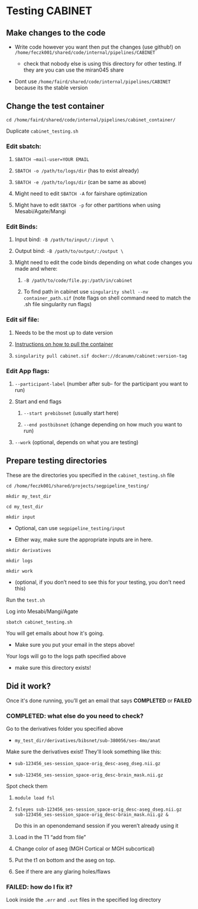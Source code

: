 # Testing CABINET
## Make changes to the code
- Write code however you want then put the changes (use github!) on `/home/feczk001/shared/code/internal/pipelines/CABINET`
    - check that nobody else is using this directory for other testing. If they are you can use the miran045 share

- Dont use `/home/faird/shared/code/internal/pipelines/CABINET` because its the stable version

## Change the test container
`cd /home/faird/shared/code/internal/pipelines/cabinet_container/`

Duplicate `cabinet_testing.sh`

### Edit sbatch:

1. `SBATCH –mail-user=YOUR EMAIL`

1. `SBATCH -o /path/to/logs/dir` (has to exist already)

1. `SBATCH -e /path/to/logs/dir` (can be same as above)

1. Might need to edit `SBATCH -A` for fairshare optimization

1. Might have to edit `SBATCH -p` for other partitions when using Mesabi/Agate/Mangi

### Edit Binds:

1. Input bind: `-B /path/to/input/:/input \ `

1. Output bind: `-B /path/to/output/:/output \`

1. Might need to edit the code binds depending on what code changes you made and where:

    1. `-B /path/to/code/file.py:/path/in/cabinet`

    1. To find path in cabinet use `singularity shell --nv container_path.sif` (note flags on shell command need to match the .sh file singularity run flags)

### Edit sif file:

1. Needs to be the most up to date version

1. [Instructions on how to pull the container](https://3.basecamp.com/5032058/buckets/21517584/messages/4239484815)

1. `singularity pull cabinet.sif docker://dcanumn/cabinet:version-tag`

### Edit App flags:

1. `--participant-label` (number after sub- for the participant you want to run)

1. Start and end flags

    1. `--start prebibsnet` (usually start here)

    1. `--end postbibsnet` (change depending on how much you want to run)

1. `--work` (optional, depends on what you are testing)

## Prepare testing directories

These are the directories you specified in the `cabinet_testing.sh` file

`cd /home/feczk001/shared/projects/segpipeline_testing/`

`mkdir my_test_dir`

`cd my_test_dir`

`mkdir input` 

- Optional, can use `segpipeline_testing/input`

- Either way, make sure the appropriate inputs are in here.

`mkdir derivatives`

`mkdir logs`

`mkdir work`
- (optional, if you don’t need to see this for your testing, you don’t need this)

Run the `test.sh`

Log into Mesabi/Mangi/Agate

`sbatch cabinet_testing.sh`

You will get emails about how it's going. 
- Make sure you put your email in the steps above!

Your logs will go to the logs path specified above
- make sure this directory exists!

## Did it work?

Once it's done running, you’ll get an email that says **COMPLETED** or **FAILED**

### **COMPLETED**: what else do you need to check?

Go to the derivatives folder you specified above
- `my_test_dir/derivatives/bibsnet/sub-380056/ses-4mo/anat`

Make sure the derivatives exist! They'll look something like this:

- `sub-123456_ses-session_space-orig_desc-aseg_dseg.nii.gz`

- `sub-123456_ses-session_space-orig_desc-brain_mask.nii.gz`

Spot check them

1. `module load fsl`

1. `fsleyes sub-123456_ses-session_space-orig_desc-aseg_dseg.nii.gz sub-123456_ses-session_space-orig_desc-brain_mask.nii.gz &`

    Do this in an openondemand session if you weren’t already using it

1. Load in the T1 “add from file”

1. Change color of aseg (MGH Cortical or MGH subcortical)

1. Put the t1 on bottom and the aseg on top.

1. See if there are any glaring holes/flaws

### **FAILED**: how do I fix it?

Look inside the `.err` and `.out` files in the specified log directory
